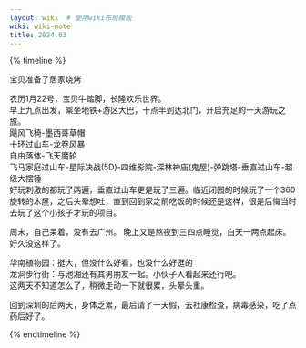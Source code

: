 ```yaml
---
layout: wiki  # 使用wiki布局模板
wiki: wiki-note
title: 2024.03
---
```


{% timeline %}
<!-- node 2024.3.01 广州 -->
宝贝准备了居家烧烤 

<!-- node 2024.3.02 牛踏脚 -->
农历1月22号，宝贝牛踏脚，长隆欢乐世界。  
早上九点出发，乘坐地铁+游区大巴，十点半到达北门，开启充足的一天游玩之旅。  
飓风飞椅-墨西哥草帽  
十环过山车-龙卷风暴  
自由落体-飞天魔轮  
飞马家庭过山车-星际决战(5D)-四维影院-深林神庙(鬼屋)-弹跳塔-垂直过山车-超级大摆锤  
好玩刺激的都玩了两遍，垂直过山车更是玩了三遍。临近闭园的时候玩了一个360旋转的木屋，之后头晕想吐，直到回到家之前吃饭的时候还是这样，很是后悔当时去玩了这个小孩子才玩的项目。

<!-- node 2024.3.09-3.10 周末宅家 -->
周末，自己呆着，没有去广州。 
晚上又是熬夜到三四点睡觉，白天一两点起床。好久没这样了。

<!-- node 2024.3.16-3.17 户外 -->
华南植物园：挺大，但没什么好看，也没什么好逛的  
龙洞步行街：与池湘还有其男朋友一起。小伙子人看起来还行吧。  
这两天不知道怎么了，稍微走动一下就很累，头晕头重。

<!-- node 2024.3.18 -->
回到深圳的后两天，身体乏累，最后请了一天假，去社康检查，病毒感染，吃了点药后好了。

{% endtimeline %}